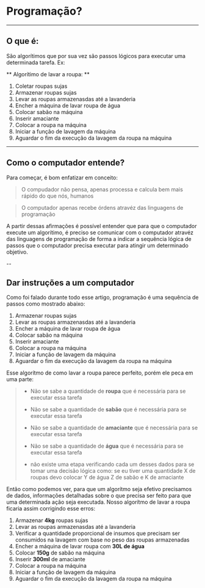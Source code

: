 # Programação?

---

## O que é:

São algorítimos que por sua vez são passos lógicos para executar uma determinada tarefa. Ex:

 ** Algorítimo de lavar a roupa: **
 
 1. Coletar roupas sujas
 2. Armazenar roupas sujas
 3. Levar as roupas armazenasdas até a lavanderia
 4. Encher a máquina de lavar roupa de água
 5. Colocar sabão na máquina
 6. Inserir amaciante 
 7. Colocar a roupa na máquina
 8. Iniciar a função de lavagem da máquina
 9. Aguardar o fim da execução da lavagem da roupa na máquina

---

## Como o computador entende?

Para começar, é bom enfatizar em conceito:

> O compudador não pensa, apenas processa e calcula bem mais rápido do que nós, humanos

> O computador apenas recebe órdens atravéz das linguagens de programação

A partir dessas afirmações é possível entender que para que o computador execute um algorítimo, é preciso se comunicar com o computador atravéz das linguagens de programação de forma a indicar a sequência lógica de passos que o computador precisa executar para atingir um determinado objetivo.

--

## Dar instruções a um computador

Como foi falado durante todo esse artigo, programação é uma sequência de passos como mostrado abaixo:

 1. Armazenar roupas sujas
 2. Levar as roupas armazenasdas até a lavanderia
 3. Encher a máquina de lavar roupa de água
 4. Colocar sabão na máquina
 5. Inserir amaciante 
 6. Colocar a roupa na máquina
 7. Iniciar a função de lavagem da máquina
 8. Aguardar o fim da execução da lavagem da roupa na máquina


Esse algorítmo de como lavar a roupa parece perfeito, porém ele peca em uma parte: 


> - Não se sabe a quantidade de __roupa__ que é necessária para se executar essa tarefa
>
> - Não se sabe a quantidade de __sabão__ que é necessária para se executar essa tarefa
>
> - Não se sabe a quantidade de __amaciante__ que é necessária para se executar essa tarefa
>
> - Não se sabe a quantidade de __água__ que é necessária para se executar essa tarefa
>
> -  não existe uma etapa verificando cada um desses dados para se tomar uma decisão lógica como: se eu tiver uma quantidade X de roupas devo colocar Y de água Z de sabão e K de amaciante

Então como podemos ver, para que um algorítmo seja efetivo precisamos de dados, informações detalhadas sobre o que precisa ser feito para que uma determinada ação seja executada. Nosso algorítmo de lavar a roupa ficaria assim corrigindo esse erros:

 1. Armazenar __4kg__ roupas sujas
 2. Levar as roupas armazenasdas até a lavanderia
 3. Verificar a quantidade proporcional de insumos que precisam ser consumidos na lavagem com base no peso das roupas armazenadas
 4. Encher a máquina de lavar roupa com __30L de água__
 5. Colocar __150g__ de sabão na máquina
 6. Inserir __300ml__ de amaciante 
 7. Colocar a roupa na máquina
 8. Iniciar a função de lavagem da máquina
 9. Aguardar o fim da execução da lavagem da roupa na máquina